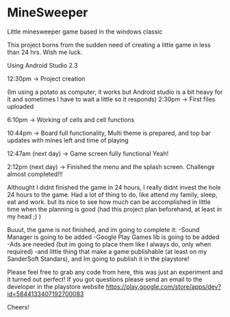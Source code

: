 # MineSweeper
Little minesweeper game based in the windows classic

This project borns from the sudden need of creating a little game in less than 24 hrs. Wish me luck.

Using Android Studio 2.3

12:30pm -> Project creation

(Im using a potato as computer, it works but Android studio is a bit heavy for it and sometimes I have to wait a little so it responds)
2:30pm -> First files uploaded

6:10pm -> Working of cells and cell functions

10:44pm -> Board full functionality, Multi theme is prepared, and top bar updates with mines left and time of playing

12:47am (next day) -> Game screen fully functional Yeah!

2:12pm (next day) -> Finished the menu and the splash screen. Challenge almost completed!!!

Althought I didnt finished the game in 24 hours, I really didnt invest the hole 24 hours to the game. Had a lot of thing to do, like attend my family, sleep, eat and work. but its nice to see how much can be accomplished in little time when the planning is good (had this project plan beforehand, at least in my head ;) )

Buuut, the game is not finished, and im going to complete it:
-Sound Manager is going to be added
-Google Play Games lib is going to be added
-Ads are needed (but im going to place them like I always do, only when required)
-and little thing that make a game publishable (at least on my SanderSoft Standars), and Im going to publish it in the playstore!
 
Please feel free to grab any code from here, this was just an experiment and it turned out perfect!
If you got questions please send an email to the developer in the playstore website https://play.google.com/store/apps/dev?id=5844133407192700083

Cheers!
